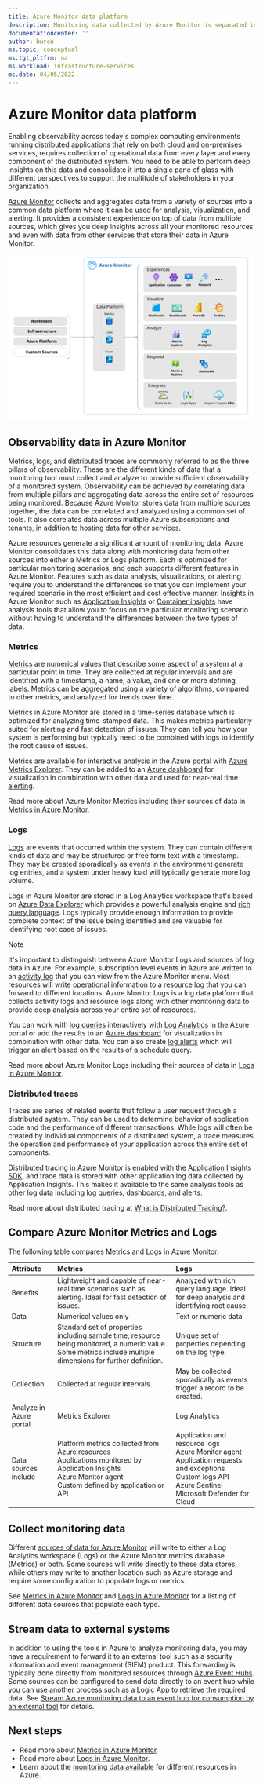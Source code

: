 ```yaml
---
title: Azure Monitor data platform
description: Monitoring data collected by Azure Monitor is separated into metrics that are lightweight and capable of supporting near real-time scenarios and logs that are used for advanced analysis.
documentationcenter: ''
author: bwren
ms.topic: conceptual
ms.tgt_pltfrm: na
ms.workload: infrastructure-services
ms.date: 04/05/2022
---
```


# Azure Monitor data platform

Enabling observability across today's complex computing environments running distributed applications that rely on both cloud and on-premises services, requires collection of operational data from every layer and every component of the distributed system. You need to be able to perform deep insights on this data and consolidate it into a single pane of glass with different perspectives to support the multitude of stakeholders in your organization.

[Azure Monitor](overview.md) collects and aggregates data from a variety of sources into a common data platform where it can be used for analysis, visualization, and alerting. It provides a consistent experience on top of data from multiple sources, which gives you deep insights across all your monitored resources and even with data from other services that store their data in Azure Monitor.


![Azure Monitor overview](media/overview/azure-monitor-overview-optm.svg)

## Observability data in Azure Monitor
Metrics, logs, and distributed traces are commonly referred to as the three pillars of observability. These are the different kinds of data that a monitoring tool must collect and analyze to provide sufficient observability of a monitored system. Observability can be achieved by correlating data from multiple pillars and aggregating data across the entire set of resources being monitored. Because Azure Monitor stores data from multiple sources together, the data can be correlated and analyzed using a common set of tools. It also correlates data across multiple Azure subscriptions and tenants, in addition to hosting data for other services.

Azure resources generate a significant amount of monitoring data. Azure Monitor consolidates this data along with monitoring data from other sources into either a Metrics or Logs platform. Each is optimized for particular monitoring scenarios, and each supports different features in Azure Monitor. Features such as data analysis, visualizations, or alerting require you to understand the differences so that you can implement your required scenario in the most efficient and cost effective manner. Insights in Azure Monitor such as [Application Insights](app/app-insights-overview.md) or [Container insights](vm/conatiner-insights-overview.md) have analysis tools that allow you to focus on the particular monitoring scenario without having to understand the differences between the two types of data. 


### Metrics
[Metrics](essentials/data-platform-metrics.md) are numerical values that describe some aspect of a system at a particular point in time. They are collected at regular intervals and are identified with a timestamp, a name, a value, and one or more defining labels. Metrics can be aggregated using a variety of algorithms, compared to other metrics, and analyzed for trends over time. 

Metrics in Azure Monitor are stored in a time-series database which is optimized for analyzing time-stamped data. This makes metrics particularly suited for alerting and fast detection of issues. They can tell you how your system is performing but typically need to be combined with logs to identify the root cause of issues.

Metrics are available for interactive analysis in the Azure portal with [Azure Metrics Explorer](essentials/metrics-getting-started.md). They can be added to an [Azure dashboard](app/tutorial-app-dashboards.md) for visualization in combination with other data and used for near-real time [alerting](alerts/alerts-metric.md).

Read more about Azure Monitor Metrics including their sources of data in [Metrics in Azure Monitor](essentials/data-platform-metrics.md).

### Logs
[Logs](logs/data-platform-logs.md) are events that occurred within the system. They can contain different kinds of data and may be structured or free form text with a timestamp. They may be created sporadically as events in the environment generate log entries, and a system under heavy load will typically generate more log volume.

Logs in Azure Monitor are stored in a Log Analytics workspace that's based on [Azure Data Explorer](/azure/data-explorer/) which provides a powerful analysis engine and [rich query language](/azure/kusto/query/). Logs typically provide enough information to provide complete context of the issue being identified and are valuable for identifying root case of issues.

> [!NOTE]
> It's important to distinguish between Azure Monitor Logs and sources of log data in Azure. For example, subscription level events in Azure are written to an [activity log](essentials/platform-logs-overview.md) that you can view from the Azure Monitor menu. Most resources will write operational information to a [resource log](essentials/platform-logs-overview.md) that you can forward to different locations. Azure Monitor Logs is a log data platform that collects activity logs and resource logs along with other monitoring data to provide deep analysis across your entire set of resources.


 You can work with [log queries](logs/log-query-overview.md) interactively with [Log Analytics](logs/log-query-overview.md) in the Azure portal or add the results to an [Azure dashboard](app/tutorial-app-dashboards.md) for visualization in combination with other data. You can also create [log alerts](alerts/alerts-log.md) which will trigger an alert based on the results of a schedule query.

Read more about Azure Monitor Logs including their sources of data in [Logs in Azure Monitor](logs/data-platform-logs.md).

### Distributed traces
Traces are series of related events that follow a user request through a distributed system. They can be used to determine behavior of application code and the performance of different transactions. While logs will often be created by individual components of a distributed system, a trace measures the operation and performance of your application across the entire set of components.

Distributed tracing in Azure Monitor is enabled with the [Application Insights SDK](app/distributed-tracing.md), and trace data is stored with other application log data collected by Application Insights. This makes it available to the same analysis tools as other log data including log queries, dashboards, and alerts.

Read more about distributed tracing at [What is Distributed Tracing?](app/distributed-tracing.md).


## Compare Azure Monitor Metrics and Logs

The following table compares Metrics and Logs in Azure Monitor.

| Attribute  | Metrics | Logs |
|:---|:---|:---|
| Benefits | Lightweight and capable of near-real time scenarios such as alerting. Ideal for fast detection of issues. | Analyzed with rich query language. Ideal for deep analysis and identifying root cause. |
| Data | Numerical values only | Text or numeric data |
| Structure | Standard set of properties including sample time, resource being monitored, a numeric value. Some metrics include multiple dimensions for further definition. | Unique set of properties depending on the log type. |
| Collection | Collected at regular intervals. | May be collected sporadically as events trigger a record to be created. |
| Analyze in Azure portal | Metrics Explorer | Log Analytics |
| Data sources include | Platform metrics collected from Azure resources<br>Applications monitored by Application Insights<br>Azure Monitor agent<br>Custom defined by application or API | Application and resource logs<br>Azure Monitor agent<br>Application requests and exceptions<br>Custom logs API<br>Azure Sentinel<br>Microsoft Defender for Cloud |

## Collect monitoring data
Different [sources of data for Azure Monitor](data-sources.md) will write to either a Log Analytics workspace (Logs) or the Azure Monitor metrics database (Metrics) or both. Some sources will write directly to these data stores, while others may write to another location such as Azure storage and require some configuration to populate logs or metrics. 

See [Metrics in Azure Monitor](essentials/data-platform-metrics.md) and [Logs in Azure Monitor](logs/data-platform-logs.md) for a listing of different data sources that populate each type.


## Stream data to external systems
In addition to using the tools in Azure to analyze monitoring data, you may have a requirement to forward it to an external tool such as a security information and event management (SIEM) product. This forwarding is typically done directly from monitored resources through [Azure Event Hubs](../event-hubs/index.yml). Some sources can be configured to send data directly to an event hub while you can use another process such as a Logic App to retrieve the required data. See [Stream Azure monitoring data to an event hub for consumption by an external tool](essentials/stream-monitoring-data-event-hubs.md) for details.







## Next steps

- Read more about [Metrics in Azure Monitor](essentials/data-platform-metrics.md).
- Read more about [Logs in Azure Monitor](logs/data-platform-logs.md).
- Learn about the [monitoring data available](data-sources.md) for different resources in Azure.

